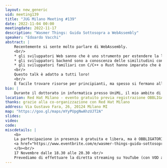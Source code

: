 ```yaml
---
layout: new_generic
uid: meeting139
title: "JUG Milano Meeting #139"
date: 2022-11-04 00:00
meetingdate: 2022-11-17
description: "Wasmer Things: Guida Sottosopra a WebAssembly"
speaker: "Edoardo Vacchi"
abstract: |
    Recentemente si sente molto parlare di WebAssembly.
    <br/>
    * gli sviluppatori Web sanno che è uno strumento per estendere la loro piattaforma di riferimento<br/>
    * gli sviluppatori backend sono a conoscenza delle similitudini con il CLR di .NET of la JVM<br/>
    * gli sviluppatori familiari con C/C++ o Rust hanno imparato che è un target di compilazione per il loro linguaggio preferito<br/>
    <br/>
    Questo talk è adatto a tutti loro!
    <br/>
    È facile trovare risorse per principianti, ma spesso si fermano alla superficie: scrivere ed eseguire il primo programma WebAssembly in un browser. In questo talk esploreremo WebAssembly dal punto di vista "Sottosopra" di un appassionato di compilatori e linguaggi, e scopriremo perché sempre più progetti lo stanno eleggendo il loro runtime environment preferito!
bio: |
    Durante il dottorato in informatica presso UniMi, il mio ambito di ricerca è stato il design e l'implementazione di linguaggi di programmazione. Dopo quasi tre anni nel team di R&D di UniCredit, sono entrato a far parte di Red Hat dove lavoro principalmente sul rule engine Drools e sul progetto Kogito.
location: Red Hat Milano - evento gratuito previa registrazione OBBLIGATORIA (vedi dettagli)
thanks: grazie alla co-organizzazione con Red Hat Milano
address: Via Gustavo Fara, 26, 20124 Milano MI
map: "https://goo.gl/maps/mYyPUpgNwAhzUJT2A"
slides: 
video: 
code:
miscdetails: |
    <b>
    La partecipazione in presenza è gratuita e libera, ma è OBBLIGATORIA la registrazione su:
    <a href="https://www.eventbrite.com/e/wasmer-things-guida-sottosopra-a-webassembly-tickets-461816534687">form di registrazione per partecipare a JUG Milano</a>
    </b><br/>
    17 Novembre dalle 18.30 alle 20.30 <br/>
    Prevediamo di effettuare la diretta streaming su YouTube (con VOD a seguire) dell'evento.
---
```

